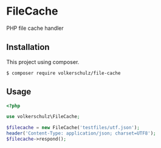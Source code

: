 # FileCache
PHP file cache handler

## Installation
This project using composer.
```
$ composer require volkerschulz/file-cache
```

## Usage
```php
<?php

use volkerschulz\FileCache;

$filecache = new FileCache('testfiles/utf.json');
header('Content-Type: application/json; charset=UTF8');
$filecache->respond();
```
